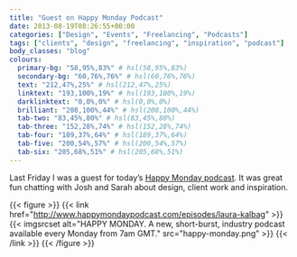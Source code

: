 ```yaml
---
title: "Guest on Happy Monday Podcast"
date: 2013-08-19T08:26:55+00:00
categories: ["Design", "Events", "Freelancing", "Podcasts"]
tags: ["clients", "design", "freelancing", "inspiration", "podcast"]
body_classes: "blog"
colours:
  primary-bg: "58,95%,83%" # hsl(58,95%,83%)
  secondary-bg: "60,76%,76%" # hsl(60,76%,76%)
  text: "212,47%,25%" # hsl(212,47%,25%)
  linktext: "193,100%,19%" # hsl(193,100%,19%)
  darklinktext: "0,0%,0%" # hsl(0,0%,0%)
  brilliant: "208,100%,44%" # hsl(208,100%,44%)
  tab-two: "83,45%,80%" # hsl(83,45%,80%)
  tab-three: "152,28%,74%" # hsl(152,28%,74%)
  tab-four: "189,37%,64%" # hsl(189,37%,64%)
  tab-five: "200,54%,57%" # hsl(200,54%,57%)
  tab-six: "205,68%,51%" # hsl(205,68%,51%)
---
```


Last Friday I was a guest for today’s [Happy Monday podcast](http://www.happymondaypodcast.com/episodes/laura-kalbag). It was great fun chatting with Josh and Sarah about design, client work and inspiration.

{{< figure >}}
  {{< link href="http://www.happymondaypodcast.com/episodes/laura-kalbag" >}}
  	{{< imgsrcset alt="HAPPY MONDAY. A new, short-burst, industry podcast available every Monday from 7am GMT." src="happy-monday.png" >}}
  {{< /link >}}
{{< /figure >}}

